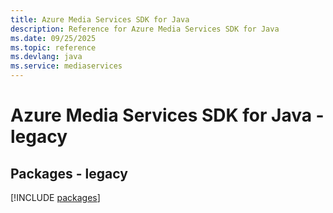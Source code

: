 ```yaml
---
title: Azure Media Services SDK for Java
description: Reference for Azure Media Services SDK for Java
ms.date: 09/25/2025
ms.topic: reference
ms.devlang: java
ms.service: mediaservices
---
```

# Azure Media Services SDK for Java - legacy
## Packages - legacy
[!INCLUDE [packages](media-services-index.md)]
